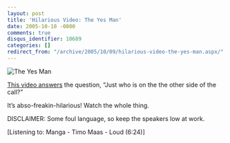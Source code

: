 ```yaml
---
layout: post
title: 'Hilarious Video: The Yes Man'
date: 2005-10-10 -0800
comments: true
disqus_identifier: 10689
categories: []
redirect_from: "/archive/2005/10/09/hilarious-video-the-yes-man.aspx/"
---
```


![The Yes Man](http://haacked.com/images/TheYesMan.jpg)

[This video answers](http://www.compfused.com/directlink/950/) the
question, “Just who is on the the other side of the call?”

It’s abso-freakin-hilarious! Watch the whole thing.

DISCLAIMER: Some foul language, so keep the speakers low at work.

[Listening to: Manga - Timo Maas - Loud (6:24)]


